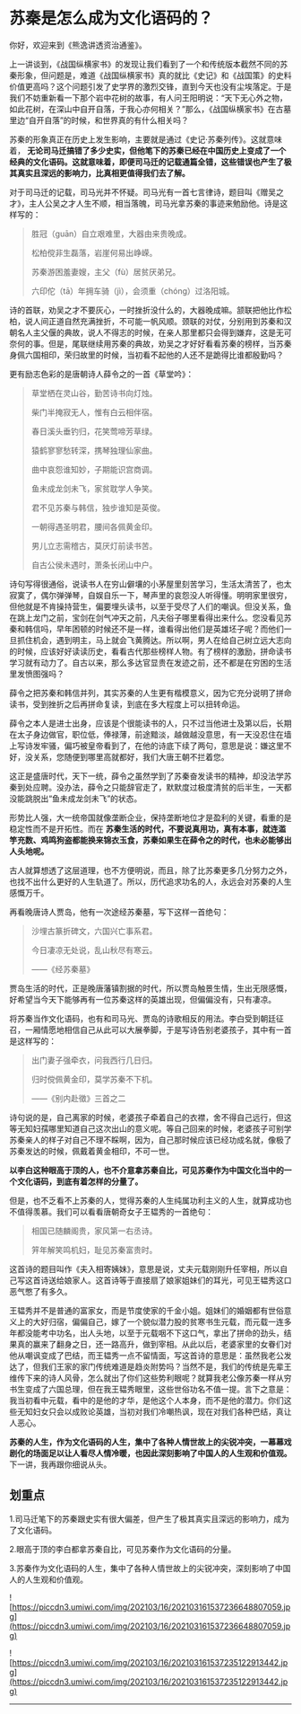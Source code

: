 # 苏秦是怎么成为文化语码的？

你好，欢迎来到《熊逸讲透资治通鉴》。

上一讲谈到，《战国纵横家书》的发现让我们看到了一个和传统版本截然不同的苏秦形象，但问题是，难道《战国纵横家书》真的就比《史记》和《战国策》的史料价值更高吗？这个问题引发了史学界的激烈交锋，直到今天也没有尘埃落定。于是我们不妨重新看一下那个岩中花树的故事，有人问王阳明说：“天下无心外之物，如此花树，在深山中自开自落，于我心亦何相关？”那么，《战国纵横家书》在古墓里边“自开自落”的时候，和世界真的有什么相关吗？

苏秦的形象真正在历史上发生影响，主要就是通过《史记·苏秦列传》。这就意味着， **无论司马迁搞错了多少史实，但他笔下的苏秦已经在中国历史上变成了一个经典的文化语码。这就意味着，即便司马迁的记载通篇全错，这些错误也产生了极其真实且深远的影响力，比真相更值得我们去了解。**

对于司马迁的记载，司马光并不怀疑。司马光有一首七言律诗，题目叫《赠吴之才》，主人公吴之才人生不顺，相当落魄，司马光拿苏秦的事迹来勉励他。诗是这样写的：

> 胜冠（guān）自立艰难里，大器由来贵晚成。
> 
> 松柏傥非生磊落，岩崖何易出峥嵘。
> 
> 苏秦游困羞妻嫂，主父（fù）居贫厌弟兄。
> 
> 六印佗（tā）年拥车骑（jì），会须重（chóng）过洛阳城。

诗的首联，劝吴之才不要灰心，一时挫折没什么的，大器晚成嘛。颔联把他比作松柏，说人间正道自然充满挫折，不可能一帆风顺。颈联的对仗，分别用到苏秦和汉朝名人主父偃的典故，说人不得志的时候，在亲人那里都只会得到嫌弃，这是无可奈何的事。但是，尾联继续用苏秦的典故，劝吴之才好好看看苏秦的榜样，当苏秦身佩六国相印，荣归故里的时候，当初看不起他的人还不是跪得比谁都殷勤吗？

更有励志色彩的是唐朝诗人薛令之的一首《草堂吟》：

> 草堂栖在灵山谷，勤苦诗书向灯烛。
> 
> 柴门半掩寂无人，惟有白云相伴宿。
> 
> 春日溪头垂钓归，花笑莺啼芳草绿。
> 
> 猿鹤寥寥愁转深，携琴独理仙家曲。
> 
> 曲中哀怨谁知妙，子期能识宫商调。
> 
> 鱼未成龙剑未飞，家贫耽学人争笑。
> 
> 君不见苏秦与韩信，独步谁知是英俊。
> 
> 一朝得遇圣明君，腰间各佩黄金印。
> 
> 男儿立志需稽古，莫厌灯前读书苦。
> 
> 自古公侯未遇时，萧条长闭山中户。

诗句写得很通俗，说读书人在穷山僻壤的小茅屋里刻苦学习，生活太清苦了，也太寂寞了，偶尔弹弹琴，自娱自乐一下，琴声里的哀怨没人听得懂。明明家里很穷，但他就是不肯操持营生，偏要埋头读书，以至于受尽了人们的嘲讽。但没关系，鱼在跳上龙门之前，宝剑在剑气冲天之前，凡夫俗子哪里看得出来什么。您没看见苏秦和韩信吗，早年困顿的时候还不是一样，谁看得出他们是英雄坯子呢？而他们一旦抓住机会，遇到明主，马上就会飞黄腾达。所以啊，男人在给自己树立远大志向的时候，应该好好读读历史，看看古代那些榜样人物。有了榜样的激励，拼命读书学习就有动力了。自古以来，那么多达官显贵在发迹之前，还不都是在穷困的生活里发愤图强吗？

薛令之把苏秦和韩信并列，其实苏秦的人生更有楷模意义，因为它充分说明了拼命读书，受到挫折之后再拼命复读，到底在多大程度上可以扭转命运。

薛令之本人是进士出身，应该是个很能读书的人，只不过当他进士及第以后，长期在太子身边做官，职位低，俸禄薄，前途黯淡，越做越没意思，有一天没忍住在墙上写诗发牢骚，偏巧被皇帝看到了，在他的诗底下续了两句，意思是说：嫌这里不好，没关系，您随便到哪里高就都好，我们大唐王朝不拦着您。

这正是盛唐时代，天下一统，薛令之虽然学到了苏秦奋发读书的精神，却没法学苏秦到处应聘。没办法，薛令之只能辞官走了，默默度过极度清贫的后半生，一天都没能跳脱出“鱼未成龙剑未飞”的状态。

形势比人强，大一统帝国就像垄断企业，保持垄断地位才是盈利的关键，看重的是稳定性而不是开拓性。而在 **苏秦生活的时代，不要说真用功，真有本事，就连滥竽充数、鸡鸣狗盗都能换来锦衣玉食，苏秦如果生在薛令之的时代，也未必能够出人头地呢。**

古人就算想透了这层道理，也不方便明说，而且，除了比苏秦更多几分努力之外，也找不出什么更好的人生轨道了。所以，历代追求功名的人，永远会对苏秦的人生感慨万千。

再看晚唐诗人贾岛，他有一次途经苏秦墓，写下这样一首绝句：

> 沙埋古篆折碑文，六国兴亡事系君。
> 
> 今日凄凉无处说，乱山秋尽有寒云。
> 
> ——《经苏秦墓》

贾岛生活的时代，正是晚唐藩镇割据的时代，所以贾岛触景生情，生出无限感慨，好希望当今天下能够再有一位苏秦这样的英雄出现，但偏偏没有，只有凄凉。

将苏秦当作文化语码，也有和司马光、贾岛的诗歌相反的用法。李白受到朝廷征召，一厢情愿地相信自己从此可以大展拳脚，于是写诗告别老婆孩子，其中有一首是这样写的：

> 出门妻子强牵衣，问我西行几日归。
> 
> 归时傥佩黄金印，莫学苏秦不下机。
> 
> ——《别内赴徵》三首之二

诗句说的是，自己离家的时候，老婆孩子牵着自己的衣襟，舍不得自己远行，但这等无知妇孺哪里知道自己这次出山的意义呢。等自己回来的时候，老婆孩子可别学苏秦亲人的样子对自己不理不睬啊，因为，自己那时候应该已经功成名就，像极了苏秦发达的时候，佩戴着黄金相印，不可一世。

 **以李白这种眼高于顶的人，也不介意拿苏秦自比，可见苏秦作为中国文化当中的一个文化语码，到底有着怎样的分量了。**

但是，也不乏看不上苏秦的人，觉得苏秦的人生纯属功利主义的人生，就算成功也不值得羡慕。我们可以看看唐朝奇女子王韫秀的一首绝句：

> 相国已随麟阁贵，家风第一右丞诗。
> 
> 笄年解笑鸣机妇，耻见苏秦富贵时。

这首诗的题目叫作《夫入相寄姨妹》，意思是说，丈夫元载刚刚升任宰相，所以自己写这首诗送给娘家人。这首诗等于直接扇了娘家姐妹们的耳光，可见王韫秀这口恶气憋了有多久。

王韫秀并不是普通的富家女，而是节度使家的千金小姐。姐妹们的婚姻都有世俗意义上的大好归宿，偏偏自己，嫁了一个貌似潜力股的贫寒书生元载，而元载一连多年都没能考中功名，出人头地，以至于元载咽不下这口气，拿出了拼命的劲头，结果真的赢来了翻身之日，还一路高升，做到宰相。从此以后，老婆家里的女眷们对他从嘲讽变成了巴结，而王韫秀一点不留情面，写这首诗的意思是：虽然我老公发达了，但我们王家的家门传统难道是趋炎附势吗？当然不是，我们的传统是先辈王维传下来的诗人风骨，怎么就出了你们这些势利眼呢？就算我老公像苏秦一样从穷书生变成了六国总理，但在我王韫秀眼里，这些世俗功名不值一提。言下之意是：我当初看中元载，看中的是他的才华，是他这个人本身，而不是他的潜力。你们这些无知妇女只会以成败论英雄，当初对我们冷嘲热讽，现在对我们各种巴结，真让人恶心。

 **苏秦的人生，作为文化语码的人生，集中了各种人情世故上的尖锐冲突，一幕幕戏剧化的场面足以让人看尽人情冷暖，也因此深刻影响了中国人的人生观和价值观。** 下一讲，我再跟你细说从头。

## 划重点

1.司马迁笔下的苏秦跟史实有很大偏差，但产生了极其真实且深远的影响力，成为了文化语码。

2.眼高于顶的李白都拿苏秦自比，可见苏秦作为文化语码的分量。

3.苏秦作为文化语码的人生，集中了各种人情世故上的尖锐冲突，深刻影响了中国人的人生观和价值观。

![https://piccdn3.umiwi.com/img/202103/16/202103161537236648807059.jpg](https://piccdn3.umiwi.com/img/202103/16/202103161537236648807059.jpg)

![https://piccdn3.umiwi.com/img/202103/16/202103161537235122913442.jpg](https://piccdn3.umiwi.com/img/202103/16/202103161537235122913442.jpg)

---
